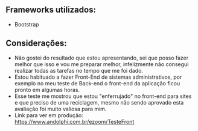 ## Frameworks utilizados:
 - Bootstrap

## Considerações:
 - Não gostei do resultado que estou apresentando, sei que posso fazer melhor que isso e vou me preparar melhor, infelizmente não consegui realizar todas as tarefas no tempo que me foi dado. 
 - Estou habituado a fazer Front-End de sistemas administrativos, por exemplo no meu teste de Back-end o front-end da aplicação ficou pronto em algumas horas.
 - Esse teste me mostrou que estou "enferrujado" no front-end para sites e que preciso de uma reciclagem, mesmo não sendo aprovado esta avaliação foi muito valiosa para mim.
 - Link para ver em produção: https://www.andolphi.com.br/ezoom/TesteFront
 

